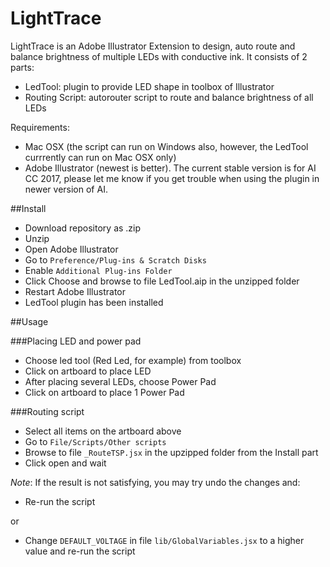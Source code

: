 # LightTrace
LightTrace is an Adobe Illustrator Extension to design, auto route and balance brightness of multiple LEDs with conductive ink. It consists of 2 parts:

- LedTool: plugin to provide LED shape in toolbox of Illustrator
- Routing Script: autorouter script to route and balance brightness of all LEDs

Requirements:

- Mac OSX (the script can run on Windows also, however, the LedTool currrently can run on Mac OSX only)
- Adobe Illustrator (newest is better). The current stable version is for AI CC 2017, please let me know if you get trouble when using the plugin in newer version of AI.



##Install
- Download repository as .zip
- Unzip
- Open Adobe Illustrator
- Go to `Preference/Plug-ins & Scratch Disks`
- Enable `Additional Plug-ins Folder`
- Click Choose and browse to file LedTool.aip in the unzipped folder
- Restart Adobe Illustrator
- LedTool plugin has been installed

##Usage

###Placing LED and power pad
- Choose led tool (Red Led, for example) from toolbox
- Click on artboard to place LED
- After placing several LEDs, choose Power Pad
- Click on artboard to place 1 Power Pad

###Routing script
- Select all items on the artboard above
- Go to `File/Scripts/Other scripts`
- Browse to file `_RouteTSP.jsx` in the upzipped folder from the Install part
- Click open and wait

_Note_: If the result is not satisfying, you may try undo the changes and:

- Re-run the script

or

- Change `DEFAULT_VOLTAGE` in file `lib/GlobalVariables.jsx` to a higher value and re-run the script